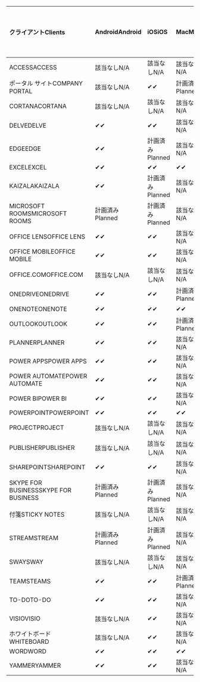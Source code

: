 <!-- This file is generated automatically. Changes made to this file will be overwritten.-->
|<span data-ttu-id="0aaac-101">クライアント</span><span class="sxs-lookup"><span data-stu-id="0aaac-101">Clients</span></span>|<span data-ttu-id="0aaac-102">Android</span><span class="sxs-lookup"><span data-stu-id="0aaac-102">Android</span></span>|<span data-ttu-id="0aaac-103">iOS</span><span class="sxs-lookup"><span data-stu-id="0aaac-103">iOS</span></span>|<span data-ttu-id="0aaac-104">Mac</span><span class="sxs-lookup"><span data-stu-id="0aaac-104">Mac</span></span>|<span data-ttu-id="0aaac-105">Windows 10</span><span class="sxs-lookup"><span data-stu-id="0aaac-105">Windows 10</span></span><br><span data-ttu-id="0aaac-106">Desktop</span><span class="sxs-lookup"><span data-stu-id="0aaac-106">Desktop</span></span>|<span data-ttu-id="0aaac-107">Windows 10</span><span class="sxs-lookup"><span data-stu-id="0aaac-107">Windows 10</span></span><br><span data-ttu-id="0aaac-108">モダン アプリ</span><span class="sxs-lookup"><span data-stu-id="0aaac-108">Modern Apps</span></span>|
|:-|:-|:-|:-|:-|:-|
|<span data-ttu-id="0aaac-109">ACCESS</span><span class="sxs-lookup"><span data-stu-id="0aaac-109">ACCESS</span></span>|<span data-ttu-id="0aaac-110">該当なし</span><span class="sxs-lookup"><span data-stu-id="0aaac-110">N/A</span></span>|<span data-ttu-id="0aaac-111">該当なし</span><span class="sxs-lookup"><span data-stu-id="0aaac-111">N/A</span></span>|<span data-ttu-id="0aaac-112">該当なし</span><span class="sxs-lookup"><span data-stu-id="0aaac-112">N/A</span></span>|<span data-ttu-id="0aaac-113">✔</span><span class="sxs-lookup"><span data-stu-id="0aaac-113">✔</span></span>|<span data-ttu-id="0aaac-114">該当なし</span><span class="sxs-lookup"><span data-stu-id="0aaac-114">N/A</span></span>|
|<span data-ttu-id="0aaac-115">ポータル サイト</span><span class="sxs-lookup"><span data-stu-id="0aaac-115">COMPANY PORTAL</span></span>|<span data-ttu-id="0aaac-116">該当なし</span><span class="sxs-lookup"><span data-stu-id="0aaac-116">N/A</span></span>|<span data-ttu-id="0aaac-117">✔</span><span class="sxs-lookup"><span data-stu-id="0aaac-117">✔</span></span>|<span data-ttu-id="0aaac-118">計画済み</span><span class="sxs-lookup"><span data-stu-id="0aaac-118">Planned</span></span>|<span data-ttu-id="0aaac-119">該当なし</span><span class="sxs-lookup"><span data-stu-id="0aaac-119">N/A</span></span>|<span data-ttu-id="0aaac-120">✔</span><span class="sxs-lookup"><span data-stu-id="0aaac-120">✔</span></span>|
|<span data-ttu-id="0aaac-121">CORTANA</span><span class="sxs-lookup"><span data-stu-id="0aaac-121">CORTANA</span></span>|<span data-ttu-id="0aaac-122">該当なし</span><span class="sxs-lookup"><span data-stu-id="0aaac-122">N/A</span></span>|<span data-ttu-id="0aaac-123">該当なし</span><span class="sxs-lookup"><span data-stu-id="0aaac-123">N/A</span></span>|<span data-ttu-id="0aaac-124">該当なし</span><span class="sxs-lookup"><span data-stu-id="0aaac-124">N/A</span></span>|<span data-ttu-id="0aaac-125">該当なし</span><span class="sxs-lookup"><span data-stu-id="0aaac-125">N/A</span></span>|<span data-ttu-id="0aaac-126">✔</span><span class="sxs-lookup"><span data-stu-id="0aaac-126">✔</span></span>|
|<span data-ttu-id="0aaac-127">DELVE</span><span class="sxs-lookup"><span data-stu-id="0aaac-127">DELVE</span></span>|<span data-ttu-id="0aaac-128">✔</span><span class="sxs-lookup"><span data-stu-id="0aaac-128">✔</span></span>|<span data-ttu-id="0aaac-129">✔</span><span class="sxs-lookup"><span data-stu-id="0aaac-129">✔</span></span>|<span data-ttu-id="0aaac-130">該当なし</span><span class="sxs-lookup"><span data-stu-id="0aaac-130">N/A</span></span>|<span data-ttu-id="0aaac-131">該当なし</span><span class="sxs-lookup"><span data-stu-id="0aaac-131">N/A</span></span>|<span data-ttu-id="0aaac-132">該当なし</span><span class="sxs-lookup"><span data-stu-id="0aaac-132">N/A</span></span>|
|<span data-ttu-id="0aaac-133">EDGE</span><span class="sxs-lookup"><span data-stu-id="0aaac-133">EDGE</span></span>|<span data-ttu-id="0aaac-134">✔</span><span class="sxs-lookup"><span data-stu-id="0aaac-134">✔</span></span>|<span data-ttu-id="0aaac-135">計画済み</span><span class="sxs-lookup"><span data-stu-id="0aaac-135">Planned</span></span>|<span data-ttu-id="0aaac-136">該当なし</span><span class="sxs-lookup"><span data-stu-id="0aaac-136">N/A</span></span>|<span data-ttu-id="0aaac-137">✔</span><span class="sxs-lookup"><span data-stu-id="0aaac-137">✔</span></span>|<span data-ttu-id="0aaac-138">該当なし</span><span class="sxs-lookup"><span data-stu-id="0aaac-138">N/A</span></span>|
|<span data-ttu-id="0aaac-139">EXCEL</span><span class="sxs-lookup"><span data-stu-id="0aaac-139">EXCEL</span></span>|<span data-ttu-id="0aaac-140">✔</span><span class="sxs-lookup"><span data-stu-id="0aaac-140">✔</span></span>|<span data-ttu-id="0aaac-141">✔</span><span class="sxs-lookup"><span data-stu-id="0aaac-141">✔</span></span>|<span data-ttu-id="0aaac-142">✔</span><span class="sxs-lookup"><span data-stu-id="0aaac-142">✔</span></span>|<span data-ttu-id="0aaac-143">✔</span><span class="sxs-lookup"><span data-stu-id="0aaac-143">✔</span></span>|<span data-ttu-id="0aaac-144">✔</span><span class="sxs-lookup"><span data-stu-id="0aaac-144">✔</span></span>|
|<span data-ttu-id="0aaac-145">KAIZALA</span><span class="sxs-lookup"><span data-stu-id="0aaac-145">KAIZALA</span></span>|<span data-ttu-id="0aaac-146">✔</span><span class="sxs-lookup"><span data-stu-id="0aaac-146">✔</span></span>|<span data-ttu-id="0aaac-147">計画済み</span><span class="sxs-lookup"><span data-stu-id="0aaac-147">Planned</span></span>|<span data-ttu-id="0aaac-148">該当なし</span><span class="sxs-lookup"><span data-stu-id="0aaac-148">N/A</span></span>|<span data-ttu-id="0aaac-149">該当なし</span><span class="sxs-lookup"><span data-stu-id="0aaac-149">N/A</span></span>|<span data-ttu-id="0aaac-150">該当なし</span><span class="sxs-lookup"><span data-stu-id="0aaac-150">N/A</span></span>|
|<span data-ttu-id="0aaac-151">MICROSOFT ROOMS</span><span class="sxs-lookup"><span data-stu-id="0aaac-151">MICROSOFT ROOMS</span></span>|<span data-ttu-id="0aaac-152">計画済み</span><span class="sxs-lookup"><span data-stu-id="0aaac-152">Planned</span></span>|<span data-ttu-id="0aaac-153">計画済み</span><span class="sxs-lookup"><span data-stu-id="0aaac-153">Planned</span></span>|<span data-ttu-id="0aaac-154">該当なし</span><span class="sxs-lookup"><span data-stu-id="0aaac-154">N/A</span></span>|<span data-ttu-id="0aaac-155">該当なし</span><span class="sxs-lookup"><span data-stu-id="0aaac-155">N/A</span></span>|<span data-ttu-id="0aaac-156">該当なし</span><span class="sxs-lookup"><span data-stu-id="0aaac-156">N/A</span></span>|
|<span data-ttu-id="0aaac-157">OFFICE LENS</span><span class="sxs-lookup"><span data-stu-id="0aaac-157">OFFICE LENS</span></span>|<span data-ttu-id="0aaac-158">✔</span><span class="sxs-lookup"><span data-stu-id="0aaac-158">✔</span></span>|<span data-ttu-id="0aaac-159">✔</span><span class="sxs-lookup"><span data-stu-id="0aaac-159">✔</span></span>|<span data-ttu-id="0aaac-160">該当なし</span><span class="sxs-lookup"><span data-stu-id="0aaac-160">N/A</span></span>|<span data-ttu-id="0aaac-161">該当なし</span><span class="sxs-lookup"><span data-stu-id="0aaac-161">N/A</span></span>|<span data-ttu-id="0aaac-162">該当なし</span><span class="sxs-lookup"><span data-stu-id="0aaac-162">N/A</span></span>|
|<span data-ttu-id="0aaac-163">OFFICE MOBILE</span><span class="sxs-lookup"><span data-stu-id="0aaac-163">OFFICE MOBILE</span></span>|<span data-ttu-id="0aaac-164">✔</span><span class="sxs-lookup"><span data-stu-id="0aaac-164">✔</span></span>|<span data-ttu-id="0aaac-165">✔</span><span class="sxs-lookup"><span data-stu-id="0aaac-165">✔</span></span>|<span data-ttu-id="0aaac-166">該当なし</span><span class="sxs-lookup"><span data-stu-id="0aaac-166">N/A</span></span>|<span data-ttu-id="0aaac-167">該当なし</span><span class="sxs-lookup"><span data-stu-id="0aaac-167">N/A</span></span>|<span data-ttu-id="0aaac-168">該当なし</span><span class="sxs-lookup"><span data-stu-id="0aaac-168">N/A</span></span>|
|<span data-ttu-id="0aaac-169">OFFICE.COM</span><span class="sxs-lookup"><span data-stu-id="0aaac-169">OFFICE.COM</span></span>|<span data-ttu-id="0aaac-170">該当なし</span><span class="sxs-lookup"><span data-stu-id="0aaac-170">N/A</span></span>|<span data-ttu-id="0aaac-171">該当なし</span><span class="sxs-lookup"><span data-stu-id="0aaac-171">N/A</span></span>|<span data-ttu-id="0aaac-172">該当なし</span><span class="sxs-lookup"><span data-stu-id="0aaac-172">N/A</span></span>|<span data-ttu-id="0aaac-173">該当なし</span><span class="sxs-lookup"><span data-stu-id="0aaac-173">N/A</span></span>|<span data-ttu-id="0aaac-174">✔</span><span class="sxs-lookup"><span data-stu-id="0aaac-174">✔</span></span>|
|<span data-ttu-id="0aaac-175">ONEDRIVE</span><span class="sxs-lookup"><span data-stu-id="0aaac-175">ONEDRIVE</span></span>|<span data-ttu-id="0aaac-176">✔</span><span class="sxs-lookup"><span data-stu-id="0aaac-176">✔</span></span>|<span data-ttu-id="0aaac-177">✔</span><span class="sxs-lookup"><span data-stu-id="0aaac-177">✔</span></span>|<span data-ttu-id="0aaac-178">計画済み</span><span class="sxs-lookup"><span data-stu-id="0aaac-178">Planned</span></span>|<span data-ttu-id="0aaac-179">✔</span><span class="sxs-lookup"><span data-stu-id="0aaac-179">✔</span></span>|<span data-ttu-id="0aaac-180">✔</span><span class="sxs-lookup"><span data-stu-id="0aaac-180">✔</span></span>|
|<span data-ttu-id="0aaac-181">ONENOTE</span><span class="sxs-lookup"><span data-stu-id="0aaac-181">ONENOTE</span></span>|<span data-ttu-id="0aaac-182">✔</span><span class="sxs-lookup"><span data-stu-id="0aaac-182">✔</span></span>|<span data-ttu-id="0aaac-183">✔</span><span class="sxs-lookup"><span data-stu-id="0aaac-183">✔</span></span>|<span data-ttu-id="0aaac-184">✔</span><span class="sxs-lookup"><span data-stu-id="0aaac-184">✔</span></span>|<span data-ttu-id="0aaac-185">計画済み</span><span class="sxs-lookup"><span data-stu-id="0aaac-185">Planned</span></span>|<span data-ttu-id="0aaac-186">✔</span><span class="sxs-lookup"><span data-stu-id="0aaac-186">✔</span></span>|
|<span data-ttu-id="0aaac-187">OUTLOOK</span><span class="sxs-lookup"><span data-stu-id="0aaac-187">OUTLOOK</span></span>|<span data-ttu-id="0aaac-188">✔</span><span class="sxs-lookup"><span data-stu-id="0aaac-188">✔</span></span>|<span data-ttu-id="0aaac-189">✔</span><span class="sxs-lookup"><span data-stu-id="0aaac-189">✔</span></span>|<span data-ttu-id="0aaac-190">計画済み</span><span class="sxs-lookup"><span data-stu-id="0aaac-190">Planned</span></span>|<span data-ttu-id="0aaac-191">✔</span><span class="sxs-lookup"><span data-stu-id="0aaac-191">✔</span></span>|<span data-ttu-id="0aaac-192">✔</span><span class="sxs-lookup"><span data-stu-id="0aaac-192">✔</span></span>|
|<span data-ttu-id="0aaac-193">PLANNER</span><span class="sxs-lookup"><span data-stu-id="0aaac-193">PLANNER</span></span>|<span data-ttu-id="0aaac-194">✔</span><span class="sxs-lookup"><span data-stu-id="0aaac-194">✔</span></span>|<span data-ttu-id="0aaac-195">✔</span><span class="sxs-lookup"><span data-stu-id="0aaac-195">✔</span></span>|<span data-ttu-id="0aaac-196">該当なし</span><span class="sxs-lookup"><span data-stu-id="0aaac-196">N/A</span></span>|<span data-ttu-id="0aaac-197">該当なし</span><span class="sxs-lookup"><span data-stu-id="0aaac-197">N/A</span></span>|<span data-ttu-id="0aaac-198">該当なし</span><span class="sxs-lookup"><span data-stu-id="0aaac-198">N/A</span></span>|
|<span data-ttu-id="0aaac-199">POWER APPS</span><span class="sxs-lookup"><span data-stu-id="0aaac-199">POWER APPS</span></span>|<span data-ttu-id="0aaac-200">✔</span><span class="sxs-lookup"><span data-stu-id="0aaac-200">✔</span></span>|<span data-ttu-id="0aaac-201">✔</span><span class="sxs-lookup"><span data-stu-id="0aaac-201">✔</span></span>|<span data-ttu-id="0aaac-202">該当なし</span><span class="sxs-lookup"><span data-stu-id="0aaac-202">N/A</span></span>|<span data-ttu-id="0aaac-203">該当なし</span><span class="sxs-lookup"><span data-stu-id="0aaac-203">N/A</span></span>|<span data-ttu-id="0aaac-204">計画済み</span><span class="sxs-lookup"><span data-stu-id="0aaac-204">Planned</span></span>|
|<span data-ttu-id="0aaac-205">POWER AUTOMATE</span><span class="sxs-lookup"><span data-stu-id="0aaac-205">POWER AUTOMATE</span></span>|<span data-ttu-id="0aaac-206">✔</span><span class="sxs-lookup"><span data-stu-id="0aaac-206">✔</span></span>|<span data-ttu-id="0aaac-207">✔</span><span class="sxs-lookup"><span data-stu-id="0aaac-207">✔</span></span>|<span data-ttu-id="0aaac-208">該当なし</span><span class="sxs-lookup"><span data-stu-id="0aaac-208">N/A</span></span>|<span data-ttu-id="0aaac-209">該当なし</span><span class="sxs-lookup"><span data-stu-id="0aaac-209">N/A</span></span>|<span data-ttu-id="0aaac-210">該当なし</span><span class="sxs-lookup"><span data-stu-id="0aaac-210">N/A</span></span>|
|<span data-ttu-id="0aaac-211">POWER BI</span><span class="sxs-lookup"><span data-stu-id="0aaac-211">POWER BI</span></span>|<span data-ttu-id="0aaac-212">✔</span><span class="sxs-lookup"><span data-stu-id="0aaac-212">✔</span></span>|<span data-ttu-id="0aaac-213">✔</span><span class="sxs-lookup"><span data-stu-id="0aaac-213">✔</span></span>|<span data-ttu-id="0aaac-214">該当なし</span><span class="sxs-lookup"><span data-stu-id="0aaac-214">N/A</span></span>|<span data-ttu-id="0aaac-215">計画済み</span><span class="sxs-lookup"><span data-stu-id="0aaac-215">Planned</span></span>|<span data-ttu-id="0aaac-216">✔</span><span class="sxs-lookup"><span data-stu-id="0aaac-216">✔</span></span>|
|<span data-ttu-id="0aaac-217">POWERPOINT</span><span class="sxs-lookup"><span data-stu-id="0aaac-217">POWERPOINT</span></span>|<span data-ttu-id="0aaac-218">✔</span><span class="sxs-lookup"><span data-stu-id="0aaac-218">✔</span></span>|<span data-ttu-id="0aaac-219">✔</span><span class="sxs-lookup"><span data-stu-id="0aaac-219">✔</span></span>|<span data-ttu-id="0aaac-220">✔</span><span class="sxs-lookup"><span data-stu-id="0aaac-220">✔</span></span>|<span data-ttu-id="0aaac-221">✔</span><span class="sxs-lookup"><span data-stu-id="0aaac-221">✔</span></span>|<span data-ttu-id="0aaac-222">✔</span><span class="sxs-lookup"><span data-stu-id="0aaac-222">✔</span></span>|
|<span data-ttu-id="0aaac-223">PROJECT</span><span class="sxs-lookup"><span data-stu-id="0aaac-223">PROJECT</span></span>|<span data-ttu-id="0aaac-224">該当なし</span><span class="sxs-lookup"><span data-stu-id="0aaac-224">N/A</span></span>|<span data-ttu-id="0aaac-225">該当なし</span><span class="sxs-lookup"><span data-stu-id="0aaac-225">N/A</span></span>|<span data-ttu-id="0aaac-226">該当なし</span><span class="sxs-lookup"><span data-stu-id="0aaac-226">N/A</span></span>|<span data-ttu-id="0aaac-227">✔</span><span class="sxs-lookup"><span data-stu-id="0aaac-227">✔</span></span>|<span data-ttu-id="0aaac-228">該当なし</span><span class="sxs-lookup"><span data-stu-id="0aaac-228">N/A</span></span>|
|<span data-ttu-id="0aaac-229">PUBLISHER</span><span class="sxs-lookup"><span data-stu-id="0aaac-229">PUBLISHER</span></span>|<span data-ttu-id="0aaac-230">該当なし</span><span class="sxs-lookup"><span data-stu-id="0aaac-230">N/A</span></span>|<span data-ttu-id="0aaac-231">該当なし</span><span class="sxs-lookup"><span data-stu-id="0aaac-231">N/A</span></span>|<span data-ttu-id="0aaac-232">該当なし</span><span class="sxs-lookup"><span data-stu-id="0aaac-232">N/A</span></span>|<span data-ttu-id="0aaac-233">✔</span><span class="sxs-lookup"><span data-stu-id="0aaac-233">✔</span></span>|<span data-ttu-id="0aaac-234">該当なし</span><span class="sxs-lookup"><span data-stu-id="0aaac-234">N/A</span></span>|
|<span data-ttu-id="0aaac-235">SHAREPOINT</span><span class="sxs-lookup"><span data-stu-id="0aaac-235">SHAREPOINT</span></span>|<span data-ttu-id="0aaac-236">✔</span><span class="sxs-lookup"><span data-stu-id="0aaac-236">✔</span></span>|<span data-ttu-id="0aaac-237">✔</span><span class="sxs-lookup"><span data-stu-id="0aaac-237">✔</span></span>|<span data-ttu-id="0aaac-238">該当なし</span><span class="sxs-lookup"><span data-stu-id="0aaac-238">N/A</span></span>|<span data-ttu-id="0aaac-239">該当なし</span><span class="sxs-lookup"><span data-stu-id="0aaac-239">N/A</span></span>|<span data-ttu-id="0aaac-240">該当なし</span><span class="sxs-lookup"><span data-stu-id="0aaac-240">N/A</span></span>|
|<span data-ttu-id="0aaac-241">SKYPE FOR BUSINESS</span><span class="sxs-lookup"><span data-stu-id="0aaac-241">SKYPE FOR BUSINESS</span></span>|<span data-ttu-id="0aaac-242">計画済み</span><span class="sxs-lookup"><span data-stu-id="0aaac-242">Planned</span></span>|<span data-ttu-id="0aaac-243">計画済み</span><span class="sxs-lookup"><span data-stu-id="0aaac-243">Planned</span></span>|<span data-ttu-id="0aaac-244">該当なし</span><span class="sxs-lookup"><span data-stu-id="0aaac-244">N/A</span></span>|<span data-ttu-id="0aaac-245">該当なし</span><span class="sxs-lookup"><span data-stu-id="0aaac-245">N/A</span></span>|<span data-ttu-id="0aaac-246">該当なし</span><span class="sxs-lookup"><span data-stu-id="0aaac-246">N/A</span></span>|
|<span data-ttu-id="0aaac-247">付箋</span><span class="sxs-lookup"><span data-stu-id="0aaac-247">STICKY NOTES</span></span>|<span data-ttu-id="0aaac-248">該当なし</span><span class="sxs-lookup"><span data-stu-id="0aaac-248">N/A</span></span>|<span data-ttu-id="0aaac-249">該当なし</span><span class="sxs-lookup"><span data-stu-id="0aaac-249">N/A</span></span>|<span data-ttu-id="0aaac-250">該当なし</span><span class="sxs-lookup"><span data-stu-id="0aaac-250">N/A</span></span>|<span data-ttu-id="0aaac-251">該当なし</span><span class="sxs-lookup"><span data-stu-id="0aaac-251">N/A</span></span>|<span data-ttu-id="0aaac-252">✔</span><span class="sxs-lookup"><span data-stu-id="0aaac-252">✔</span></span>|
|<span data-ttu-id="0aaac-253">STREAM</span><span class="sxs-lookup"><span data-stu-id="0aaac-253">STREAM</span></span>|<span data-ttu-id="0aaac-254">計画済み</span><span class="sxs-lookup"><span data-stu-id="0aaac-254">Planned</span></span>|<span data-ttu-id="0aaac-255">計画済み</span><span class="sxs-lookup"><span data-stu-id="0aaac-255">Planned</span></span>|<span data-ttu-id="0aaac-256">該当なし</span><span class="sxs-lookup"><span data-stu-id="0aaac-256">N/A</span></span>|<span data-ttu-id="0aaac-257">該当なし</span><span class="sxs-lookup"><span data-stu-id="0aaac-257">N/A</span></span>|<span data-ttu-id="0aaac-258">該当なし</span><span class="sxs-lookup"><span data-stu-id="0aaac-258">N/A</span></span>|
|<span data-ttu-id="0aaac-259">SWAY</span><span class="sxs-lookup"><span data-stu-id="0aaac-259">SWAY</span></span>|<span data-ttu-id="0aaac-260">該当なし</span><span class="sxs-lookup"><span data-stu-id="0aaac-260">N/A</span></span>|<span data-ttu-id="0aaac-261">該当なし</span><span class="sxs-lookup"><span data-stu-id="0aaac-261">N/A</span></span>|<span data-ttu-id="0aaac-262">該当なし</span><span class="sxs-lookup"><span data-stu-id="0aaac-262">N/A</span></span>|<span data-ttu-id="0aaac-263">該当なし</span><span class="sxs-lookup"><span data-stu-id="0aaac-263">N/A</span></span>|<span data-ttu-id="0aaac-264">✔</span><span class="sxs-lookup"><span data-stu-id="0aaac-264">✔</span></span>|
|<span data-ttu-id="0aaac-265">TEAMS</span><span class="sxs-lookup"><span data-stu-id="0aaac-265">TEAMS</span></span>|<span data-ttu-id="0aaac-266">✔</span><span class="sxs-lookup"><span data-stu-id="0aaac-266">✔</span></span>|<span data-ttu-id="0aaac-267">✔</span><span class="sxs-lookup"><span data-stu-id="0aaac-267">✔</span></span>|<span data-ttu-id="0aaac-268">計画済み</span><span class="sxs-lookup"><span data-stu-id="0aaac-268">Planned</span></span>|<span data-ttu-id="0aaac-269">計画済み</span><span class="sxs-lookup"><span data-stu-id="0aaac-269">Planned</span></span>|<span data-ttu-id="0aaac-270">該当なし</span><span class="sxs-lookup"><span data-stu-id="0aaac-270">N/A</span></span>|
|<span data-ttu-id="0aaac-271">TO-DO</span><span class="sxs-lookup"><span data-stu-id="0aaac-271">TO-DO</span></span>|<span data-ttu-id="0aaac-272">✔</span><span class="sxs-lookup"><span data-stu-id="0aaac-272">✔</span></span>|<span data-ttu-id="0aaac-273">✔</span><span class="sxs-lookup"><span data-stu-id="0aaac-273">✔</span></span>|<span data-ttu-id="0aaac-274">該当なし</span><span class="sxs-lookup"><span data-stu-id="0aaac-274">N/A</span></span>|<span data-ttu-id="0aaac-275">該当なし</span><span class="sxs-lookup"><span data-stu-id="0aaac-275">N/A</span></span>|<span data-ttu-id="0aaac-276">✔</span><span class="sxs-lookup"><span data-stu-id="0aaac-276">✔</span></span>|
|<span data-ttu-id="0aaac-277">VISIO</span><span class="sxs-lookup"><span data-stu-id="0aaac-277">VISIO</span></span>|<span data-ttu-id="0aaac-278">該当なし</span><span class="sxs-lookup"><span data-stu-id="0aaac-278">N/A</span></span>|<span data-ttu-id="0aaac-279">✔</span><span class="sxs-lookup"><span data-stu-id="0aaac-279">✔</span></span>|<span data-ttu-id="0aaac-280">該当なし</span><span class="sxs-lookup"><span data-stu-id="0aaac-280">N/A</span></span>|<span data-ttu-id="0aaac-281">✔</span><span class="sxs-lookup"><span data-stu-id="0aaac-281">✔</span></span>|<span data-ttu-id="0aaac-282">該当なし</span><span class="sxs-lookup"><span data-stu-id="0aaac-282">N/A</span></span>|
|<span data-ttu-id="0aaac-283">ホワイトボード</span><span class="sxs-lookup"><span data-stu-id="0aaac-283">WHITEBOARD</span></span>|<span data-ttu-id="0aaac-284">該当なし</span><span class="sxs-lookup"><span data-stu-id="0aaac-284">N/A</span></span>|<span data-ttu-id="0aaac-285">✔</span><span class="sxs-lookup"><span data-stu-id="0aaac-285">✔</span></span>|<span data-ttu-id="0aaac-286">該当なし</span><span class="sxs-lookup"><span data-stu-id="0aaac-286">N/A</span></span>|<span data-ttu-id="0aaac-287">該当なし</span><span class="sxs-lookup"><span data-stu-id="0aaac-287">N/A</span></span>|<span data-ttu-id="0aaac-288">✔</span><span class="sxs-lookup"><span data-stu-id="0aaac-288">✔</span></span>|
|<span data-ttu-id="0aaac-289">WORD</span><span class="sxs-lookup"><span data-stu-id="0aaac-289">WORD</span></span>|<span data-ttu-id="0aaac-290">✔</span><span class="sxs-lookup"><span data-stu-id="0aaac-290">✔</span></span>|<span data-ttu-id="0aaac-291">✔</span><span class="sxs-lookup"><span data-stu-id="0aaac-291">✔</span></span>|<span data-ttu-id="0aaac-292">✔</span><span class="sxs-lookup"><span data-stu-id="0aaac-292">✔</span></span>|<span data-ttu-id="0aaac-293">✔</span><span class="sxs-lookup"><span data-stu-id="0aaac-293">✔</span></span>|<span data-ttu-id="0aaac-294">✔</span><span class="sxs-lookup"><span data-stu-id="0aaac-294">✔</span></span>|
|<span data-ttu-id="0aaac-295">YAMMER</span><span class="sxs-lookup"><span data-stu-id="0aaac-295">YAMMER</span></span>|<span data-ttu-id="0aaac-296">✔</span><span class="sxs-lookup"><span data-stu-id="0aaac-296">✔</span></span>|<span data-ttu-id="0aaac-297">✔</span><span class="sxs-lookup"><span data-stu-id="0aaac-297">✔</span></span>|<span data-ttu-id="0aaac-298">該当なし</span><span class="sxs-lookup"><span data-stu-id="0aaac-298">N/A</span></span>|<span data-ttu-id="0aaac-299">計画済み</span><span class="sxs-lookup"><span data-stu-id="0aaac-299">Planned</span></span>|<span data-ttu-id="0aaac-300">N/A</span><span class="sxs-lookup"><span data-stu-id="0aaac-300">N/A</span></span>|
